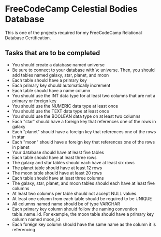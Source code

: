 # FreeCodeCamp Celestial Bodies Database
This is one of the projects required for my FreeCodeCamp Relational Database Certification.

## Tasks that are to be completed
-   You should create a database named universe
-   Be sure to connect to your database with \c universe. Then, you should add tables named galaxy, star, planet, and moon
-   Each table should have a primary key
-   Each primary key should automatically increment
-   Each table should have a name column
-   You should use the INT data type for at least two columns that are not a primary or foreign key
-   You should use the NUMERIC data type at least once
-   You should use the TEXT data type at least once
-   You should use the BOOLEAN data type on at least two columns
-   Each "star" should have a foreign key that references one of the rows in galaxy
-   Each "planet" should have a foreign key that references one of the rows in star
-   Each "moon" should have a foreign key that references one of the rows in planet
-   Your database should have at least five tables
-   Each table should have at least three rows
-   The galaxy and star tables should each have at least six rows
-   The planet table should have at least 12 rows
-   The moon table should have at least 20 rows
-   Each table should have at least three columns
-   The galaxy, star, planet, and moon tables should each have at least five columns
-   At least two columns per table should not accept NULL values
-   At least one column from each table should be required to be UNIQUE
-   All columns named name should be of type VARCHAR
-   Each primary key column should follow the naming convention table_name_id. For example, the moon table should have a primary key column named moon_id
-   Each foreign key column should have the same name as the column it is referencing
